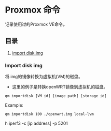 # Proxmox 命令


记录使用过的Proxmox VE命令。

## 目录

1. [import disk img](#import-disk-img)

### Import disk img

将.img的镜像转换为虚拟机(VM)的磁盘。

- 这里的例子是转换openWRT镜像到虚拟机的磁盘。

```sh
qm importdisk [VM id] [image path] [storage id]
```

Example:

```sh
qm importdisk 100 ./openwrt.img local-lvm
```

h
iperf3 -c [ip address] -p 5201
```

